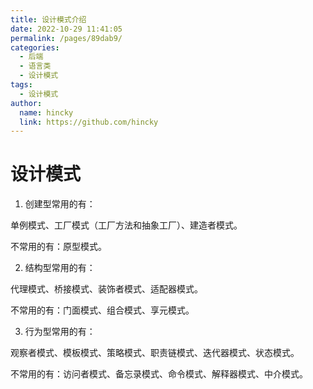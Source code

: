 ```yaml
---
title: 设计模式介绍
date: 2022-10-29 11:41:05
permalink: /pages/89dab9/
categories: 
  - 后端
  - 语言类
  - 设计模式
tags: 
  - 设计模式
author: 
  name: hincky
  link: https://github.com/hincky
---
```

# 设计模式

1. 创建型常用的有：

单例模式、工厂模式（工厂方法和抽象工厂）、建造者模式。

不常用的有：原型模式。

2. 结构型常用的有：

代理模式、桥接模式、装饰者模式、适配器模式。

不常用的有：门面模式、组合模式、享元模式。

3. 行为型常用的有：

观察者模式、模板模式、策略模式、职责链模式、迭代器模式、状态模式。

不常用的有：访问者模式、备忘录模式、命令模式、解释器模式、中介模式。


